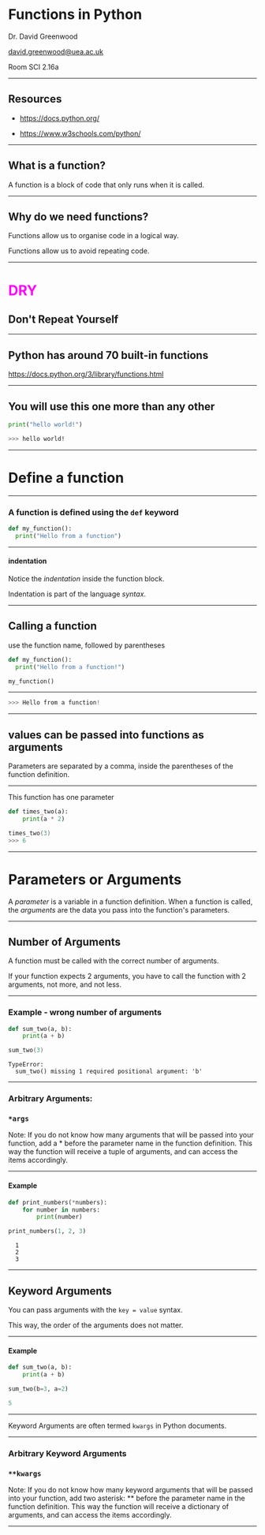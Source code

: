 # Functions in Python

Dr. David Greenwood

david.greenwood@uea.ac.uk

Room SCI 2.16a

---

## Resources

- https://docs.python.org/ 

- https://www.w3schools.com/python/

---

## What is a function?

A function is a block of code that only runs when it is called.
<!-- .element: class="fragment" -->

---

## Why do we need functions?

Functions allow us to organise code in a logical way.
<!-- .element: class="fragment" -->

Functions allow us to avoid repeating code.
<!-- .element: class="fragment" -->

---

<h1 style="color:#ff00ff">DRY</h1>

## Don't Repeat Yourself
<!-- .element: class="fragment" -->

---

## Python has around 70 built-in functions

https://docs.python.org/3/library/functions.html


---

## You will use this one more than any other

```python
print("hello world!")
```
<!-- .element: class="fragment" -->

```bash
>>> hello world!
```
<!-- .element: class="fragment"-->

---

# Define a function

---

### A function is defined using the `def` keyword

```python
def my_function():
  print("Hello from a function")
```
<!-- .element: class="fragment" -->

---

#### indentation

Notice the *indentation* inside the function block.
<!-- .element: class="fragment" -->

Indentation is part of the language *syntax*.
<!-- .element: class="fragment" -->

---

## Calling a function

use the function name, followed by parentheses
<!-- .element: class="fragment" -->
```python [1-2|4]
def my_function():
  print("Hello from a function!")

my_function()
```
<!-- .element: class="fragment" -->

---

```c
>>> Hello from a function!
```

---

## values can be passed into functions as arguments

Parameters are separated by a comma, inside the parentheses of the function definition.
<!-- .element: class="fragment" -->

---

This function has one parameter

```python
def times_two(a):
    print(a * 2)
```
<!-- .element: class="fragment" -->

```c
times_two(3)
>>> 6
```
<!-- .element: class="fragment" -->

---

# Parameters or Arguments

A *parameter* is a variable in a function definition. 
When a function is called, the *arguments* are the 
data you pass into the function's parameters.
<!-- .element: class="fragment" -->

---

## Number of Arguments

A function must be called with the correct number of arguments. 
<!-- .element: class="fragment" -->
If your function expects 2 arguments, you have to call the function 
with 2 arguments, not more, and not less.
<!-- .element: class="fragment" -->

---

### Example - wrong number of arguments

```python
def sum_two(a, b):
    print(a + b)
```
<!-- .element: class="fragment" -->

```c
sum_two(3)
```
<!-- .element: class="fragment" -->

```
TypeError: 
  sum_two() missing 1 required positional argument: 'b'
```
<!-- .element: class="fragment" -->

---

### Arbitrary Arguments:
### `*args`

Note:
If you do not know how many arguments that will be passed into your function, 
add a * before the parameter name in the function definition.
This way the function will receive a tuple of arguments, 
and can access the items accordingly.

---

#### Example

```python [1-3| 5]
def print_numbers(*numbers):
    for number in numbers:
        print(number)

print_numbers(1, 2, 3)
```
<!-- .element: class="fragment" -->

```
  1
  2
  3
```
<!-- .element: class="fragment" -->

---

## Keyword Arguments

You can pass arguments with the `key = value` syntax.
<!-- .element: class="fragment" -->
This way, the order of the arguments does not matter.
<!-- .element: class="fragment" -->

---

#### Example

```python [1-2| 4]
def sum_two(a, b):
    print(a + b)

sum_two(b=3, a=2)
```
<!-- .element: class="fragment" -->

```c
5
```
<!-- .element: class="fragment" -->

---

Keyword Arguments are often termed `kwargs` in Python documents.

---

### Arbitrary Keyword Arguments
### `**kwargs`

Note:
If you do not know how many keyword arguments that will be passed into your 
function, add two asterisk: ** before the parameter name in the function definition.
This way the function will receive a dictionary of arguments, 
and can access the items accordingly.

---

